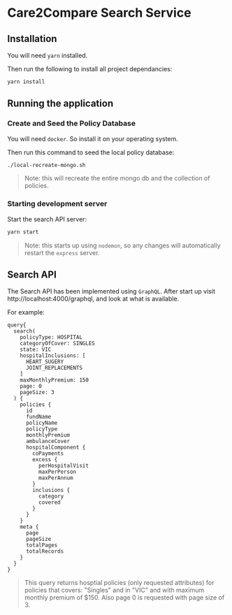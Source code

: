 # Care2Compare Search Service

## Installation

You will need `yarn` installed.

Then run the following to install all project dependancies:
```bash
yarn install
```

## Running the application

### Create and Seed the Policy Database
You will need `docker`. So install it on your operating system.

Then run this command to seed the local policy database:
```bash
./local-recreate-mongo.sh
```

> Note: this will recreate the entire mongo db and the collection of policies.

### Starting development server
Start the search API server:
```bash
yarn start
```
> Note: this starts up using `nodemon`, so any changes will automatically restart the `express` server.

## Search API
The Search API has been implemented using `GraphQL`. After start up visit http://localhost:4000/graphql, and look at what is available.

For example:
```
query{
  search(
    policyType: HOSPITAL
    categoryOfCover: SINGLES
    state: VIC
    hospitalInclusions: [
      HEART_SUGERY
      JOINT_REPLACEMENTS
    ]
    maxMonthlyPremium: 150
    page: 0
    pageSize: 3
  ) {
    policies {
      id
      fundName
      policyName
      policyType
      monthlyPremium
      ambulanceCover
      hospitalComponent {
        coPayments
        excess {
          perHospitalVisit
          maxPerPerson
          maxPerAnnum
        }
        inclusions {
          category
          covered
        }
      }
    }
    meta {
      page
      pageSize
      totalPages
      totalRecords
    }
  }
}
```

> This query returns hosptial policies (only requested attributes) for policies that covers:
> "Singles" and in "VIC" and with maximum monthly premium of $150. 
> Also page 0 is requested with page size of 3.
